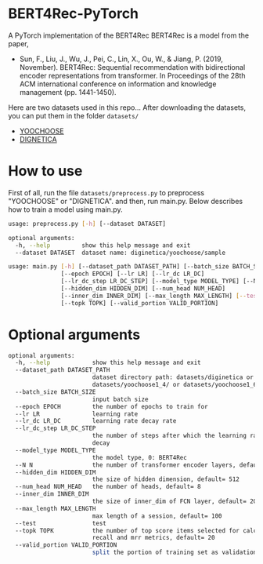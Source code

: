 # BERT4Rec-PyTorch
A PyTorch implementation of the BERT4Rec
BERT4Rec is a model from the paper, 
* Sun, F., Liu, J., Wu, J., Pei, C., Lin, X., Ou, W., & Jiang, P. (2019, November). BERT4Rec: Sequential recommendation with bidirectional encoder representations from transformer. In Proceedings of the 28th ACM international conference on information and knowledge management (pp. 1441-1450).

Here are two datasets used in this repo... After downloading the datasets, you can put them in the folder `datasets/`

* [YOOCHOOSE](https://www.kaggle.com/chadgostopp/recsys-challenge-2015)
* [DIGNETICA](https://competitions.codalab.org/competitions/11161)

# How to use
First of all, run the file `datasets/preprocess.py` to preprocess "YOOCHOOSE" or "DIGNETICA".
and then, run main.py. Below describes how to train a model using main.py.
```bash
usage: preprocess.py [-h] [--dataset DATASET]

optional arguments:
  -h, --help         show this help message and exit
  --dataset DATASET  dataset name: diginetica/yoochoose/sample
```

```bash
usage: main.py [-h] [--dataset_path DATASET_PATH] [--batch_size BATCH_SIZE]
               [--epoch EPOCH] [--lr LR] [--lr_dc LR_DC]
               [--lr_dc_step LR_DC_STEP] [--model_type MODEL_TYPE] [--N N]
               [--hidden_dim HIDDEN_DIM] [--num_head NUM_HEAD]
               [--inner_dim INNER_DIM] [--max_length MAX_LENGTH] [--test]
               [--topk TOPK] [--valid_portion VALID_PORTION]
```

# Optional arguments
```bash
optional arguments:
  -h, --help            show this help message and exit
  --dataset_path DATASET_PATH
                        dataset directory path: datasets/diginetica or
                        datasets/yoochoose1_4/ or datasets/yoochoose1_64
  --batch_size BATCH_SIZE
                        input batch size
  --epoch EPOCH         the number of epochs to train for
  --lr LR               learning rate
  --lr_dc LR_DC         learning rate decay rate
  --lr_dc_step LR_DC_STEP
                        the number of steps after which the learning rate
                        decay
  --model_type MODEL_TYPE
                        the model type, 0: BERT4Rec
  --N N                 the number of transformer encoder layers, default= 12
  --hidden_dim HIDDEN_DIM
                        the size of hidden dimension, default= 512
  --num_head NUM_HEAD   the number of heads, default= 8
  --inner_dim INNER_DIM
                        the size of inner_dim of FCN layer, default= 2048
  --max_length MAX_LENGTH
                        max length of a session, default= 100
  --test                test
  --topk TOPK           the number of top score items selected for calculating
                        recall and mrr metrics, default= 20
  --valid_portion VALID_PORTION
                        split the portion of training set as validation set
```
